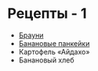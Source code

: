 # Рецепты - 1

- [Брауни](brownie.md)
- [Банановые панкейки](Pankek1.md)
- Картофель «Айдахо»
- Банановый хлеб
